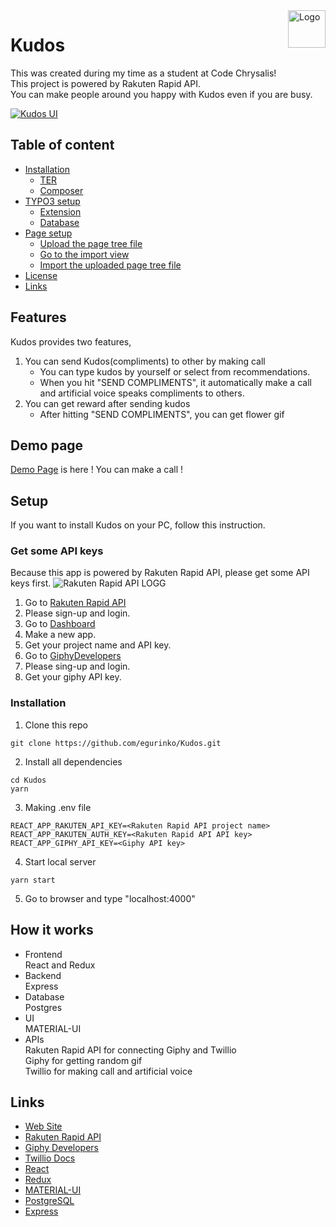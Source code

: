 <a href="https://statging-love.herokuapp.com/">
    <img src="https://user-images.githubusercontent.com/23233648/48875001-a7c43380-ee39-11e8-9d55-bf8494bba4ed.png" alt="Logo" title="Kudos" align="right" height="60" />
</a>

# Kudos

This was created during my time as a student at Code Chrysalis!<br>
This project is powered by Rakuten Rapid API.<br>
You can make people around you happy with Kudos even if you are busy.

[![Kudos UI](https://user-images.githubusercontent.com/23233648/48875400-389c0e80-ee3c-11e8-9a8a-f55da8a6101c.png)](https://statging-love.herokuapp.com/)

## Table of content

- [Installation](#installation)
  - [TER](#typo3-extension-repository)
  - [Composer](#composer)
- [TYPO3 setup](#typo3-setup)
  - [Extension](#extension)
  - [Database](#database)
- [Page setup](#page-setup)
  - [Upload the page tree file](#upload-the-page-tree-file)
  - [Go to the import view](#go-to-the-import-view)
  - [Import the uploaded page tree file](#import-the-uploaded-page-tree-file)
- [License](#license)
- [Links](#links)

## Features

Kudos provides two features,

1. You can send Kudos(compliments) to other by making call
   - You can type kudos by yourself or select from recommendations.
   - When you hit "SEND COMPLIMENTS", it automatically make a call and artificial voice speaks compliments to others.
2. You can get reward after sending kudos
   - After hitting "SEND COMPLIMENTS", you can get flower gif

## Demo page

[Demo Page](https://statging-love.herokuapp.com/) is here ! You can make a call !

## Setup

If you want to install Kudos on your PC, follow this instruction.

### Get some API keys

Because this app is powered by Rakuten Rapid API, please get some API keys first.
![Rakuten Rapid API LOGG](https://user-images.githubusercontent.com/23233648/48876649-80be2f80-ee42-11e8-989e-ae7165cbf63d.png)

1. Go to [Rakuten Rapid API](https://english.api.rakuten.net/)
2. Please sign-up and login.
3. Go to [Dashboard](https://dashboard.rapidapi.com/login)
4. Make a new app.
5. Get your project name and API key.
6. Go to [GiphyDevelopers](https://developers.giphy.com/)
7. Please sing-up and login.
8. Get your giphy API key.

### Installation

1. Clone this repo

```
git clone https://github.com/egurinko/Kudos.git
```

2. Install all dependencies

```
cd Kudos
yarn
```

3. Making .env file

```
REACT_APP_RAKUTEN_API_KEY=<Rakuten Rapid API project name>
REACT_APP_RAKUTEN_AUTH_KEY=<Rakuten Rapid API API key>
REACT_APP_GIPHY_API_KEY=<Giphy API key>
```

4. Start local server

```
yarn start
```

5. Go to browser and type "localhost:4000"

## How it works

- Frontend<br>
  React and Redux
- Backend<br>
  Express
- Database<br>
  Postgres
- UI<br>
  MATERIAL-UI
- APIs<br>Rakuten Rapid API for connecting Giphy and Twillio<br>Giphy for getting random gif<br>Twillio for making call and artificial voice

## Links

- [Web Site](https://statging-love.herokuapp.com/)
- [Rakuten Rapid API](https://english.api.rakuten.net/)
- [Giphy Developers](https://developers.giphy.com/)
- [Twillio Docs](https://jp.twilio.com/docs/)
- [React](https://reactjs.org/)
- [Redux](https://redux.js.org/)
- [MATERIAL-UI](https://material-ui.com/)
- [PostgreSQL](https://www.postgresql.org/)
- [Express](http://expressjs.com/)
